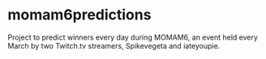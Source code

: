 # momam6predictions
Project to predict winners every day during MOMAM6, an event held every March by two Twitch.tv streamers, Spikevegeta and iateyoupie. 
